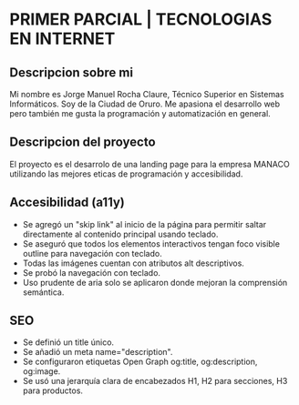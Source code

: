 # PRIMER PARCIAL | TECNOLOGIAS EN INTERNET

## Descripcion sobre mi
Mi nombre es Jorge Manuel Rocha Claure, Técnico Superior en Sistemas Informáticos. Soy de la Ciudad de Oruro.
Me apasiona el desarrollo web pero también me gusta la programación y automatización en general.

## Descripcion del proyecto
El proyecto es el desarrolo de una landing page para la empresa MANACO utilizando las mejores eticas de programación y accesibilidad.

## Accesibilidad (a11y)
- Se agregó un "skip link" al inicio de la página para permitir saltar directamente al contenido principal usando teclado.
- Se aseguró que todos los elementos interactivos tengan foco visible outline para navegación con teclado.
- Todas las imágenes cuentan con atributos alt descriptivos.
- Se probó la navegación con teclado.
- Uso prudente de aria solo se aplicaron donde mejoran la comprensión semántica.

## SEO
- Se definió un title único.
- Se añadió un meta name="description".
- Se configuraron etiquetas Open Graph og:title, og:description, og:image.
- Se usó una jerarquía clara de encabezados H1, H2 para secciones, H3 para productos.